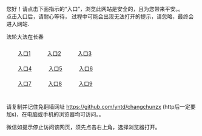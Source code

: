 您好！请点击下面指示的“入口”，浏览此网站是安全的，且为您带来平安。。 <br/>
点击入口后，请耐心等待， 过程中可能会出现无法打开的提示，请忽略，最终会进入网站. </br>

法轮大法在长春<br/>
<div style="padding:10px"><a style="margin:20px" target="_blank" href="https://dymb2q7p5jbgx.cloudfront.net/2Qpsp?uzbmzu" id="ccLink1" rel="nofollow">入口1</a> <a target="_blank" style="margin:20px" href="https://d1xr286hppahff.cloudfront.net/2Qpsp?snoidg" id="ccLink2" rel="nofollow">入口2</a> <a style="margin:20px" target="_blank" href="https://d1w18zgf6ldyow.cloudfront.net/2Qpsp?jhgatmsq" id="ccLink3" rel="nofollow">入口3</a></div>

<div style="padding:10px" ><a style="margin:20px" target="_blank" href="https://dymb2q7p5jbgx.cloudfront.net/2Qpsp?uzbmzu" id="ccLink4" rel="nofollow">入口4</a> <a style="margin:20px" href="https://d1xr286hppahff.cloudfront.net/2Qpsp?snoidg" target="_blank" id="ccLink5" rel="nofollow">入口5</a> <a style="margin:20px" href="https://d1w18zgf6ldyow.cloudfront.net/2Qpsp?jhgatmsq" target="_blank" id="ccLink6" rel="nofollow">入口6</a></div>

<div style="padding:10px"><a style="margin:20px" target="_blank" href="https://dymb2q7p5jbgx.cloudfront.net/2Qpsp?uzbmzu" id="ccLink7" rel="nofollow">入口7</a> <a style="margin:20px" href="https://d1xr286hppahff.cloudfront.net/2Qpsp?snoidg" target="_blank" id="ccLink8" rel="nofollow">入口8</a> <a style="margin:20px" target="_blank" href="https://d1w18zgf6ldyow.cloudfront.net/2Qpsp?jhgatmsq" id="ccLink9" rel="nofollow">入口9</a></div>

<br/>



请复制并记住免翻墙网址 https://github.com/yntd/changchunzx (http后一定要加s)，在电脑或手机的浏览器均可访问。。<br/>

微信如提示停止访问该网页，须先点击右上角，选择浏览器打开。
